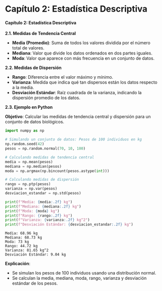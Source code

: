 # Capítulo 2: Estadística Descriptiva

#### **Capítulo 2: Estadística Descriptiva**

**2.1. Medidas de Tendencia Central**

* **Media (Promedio)**: Suma de todos los valores dividida por el número total de valores.
* **Mediana**: Valor que divide los datos ordenados en dos partes iguales.
* **Moda**: Valor que aparece con más frecuencia en un conjunto de datos.

**2.2. Medidas de Dispersión**

* **Rango**: Diferencia entre el valor máximo y mínimo.
* **Varianza**: Medida que indica qué tan dispersos están los datos respecto a la media.
* **Desviación Estándar**: Raíz cuadrada de la varianza, indicando la dispersión promedio de los datos.

**2.3. Ejemplo en Python**

**Objetivo**: Calcular las medidas de tendencia central y dispersión para un conjunto de datos biológicos.

```python
import numpy as np

# Simulando un conjunto de datos: Pesos de 100 individuos en kg
np.random.seed(42)
pesos = np.random.normal(70, 10, 100)

# Calculando medidas de tendencia central
media = np.mean(pesos)
mediana = np.median(pesos)
moda = np.argmax(np.bincount(pesos.astype(int)))

# Calculando medidas de dispersión
rango = np.ptp(pesos)
varianza = np.var(pesos)
desviacion_estandar = np.std(pesos)

print(f"Media: {media:.2f} kg")
print(f"Mediana: {mediana:.2f} kg")
print(f"Moda: {moda} kg")
print(f"Rango: {rango:.2f} kg")
print(f"Varianza: {varianza:.2f} kg^2")
print(f"Desviación Estándar: {desviacion_estandar:.2f} kg")

```

```
Media: 68.96 kg
Mediana: 68.73 kg
Moda: 73 kg
Rango: 44.72 kg
Varianza: 81.65 kg^2
Desviación Estándar: 9.04 kg
```

**Explicación**:

* Se simulan los pesos de 100 individuos usando una distribución normal.
* Se calculan la media, mediana, moda, rango, varianza y desviación estándar de los pesos.
